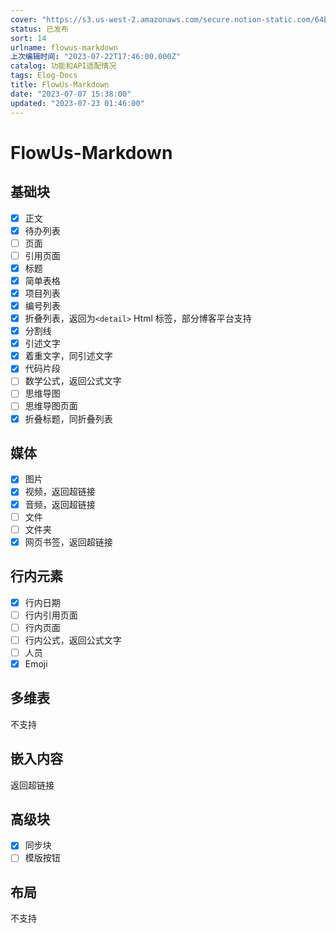 ```yaml
---
cover: "https://s3.us-west-2.amazonaws.com/secure.notion-static.com/64bd334e-a0ad-4773-ba49-c4a80fad12ba/251364.jpg?X-Amz-Algorithm=AWS4-HMAC-SHA256&X-Amz-Content-Sha256=UNSIGNED-PAYLOAD&X-Amz-Credential=AKIAT73L2G45EIPT3X45%2F20230722%2Fus-west-2%2Fs3%2Faws4_request&X-Amz-Date=20230722T192144Z&X-Amz-Expires=3600&X-Amz-Signature=1a3d7d9b8cd95ac1bfc4a338fd9a2fe0bc937ce7de1e85049e421a8c937edc1d&X-Amz-SignedHeaders=host&x-id=GetObject"
status: 已发布
sort: 14
urlname: flowus-markdown
上次编辑时间: "2023-07-22T17:46:00.000Z"
catalog: 功能和API适配情况
tags: Elog-Docs
title: FlowUs-Markdown
date: "2023-07-07 15:38:00"
updated: "2023-07-23 01:46:00"
---
```


# FlowUs-Markdown

## 基础块

- [x] 正文
- [x] 待办列表
- [ ] 页面
- [ ] 引用页面
- [x] 标题
- [x] 简单表格
- [x] 项目列表
- [x] 编号列表
- [x] 折叠列表，返回为`<detail>` Html 标签，部分博客平台支持
- [x] 分割线
- [x] 引述文字
- [x] 着重文字，同引述文字
- [x] 代码片段
- [ ] 数学公式，返回公式文字
- [ ] 思维导图
- [ ] 思维导图页面
- [x] 折叠标题，同折叠列表

## 媒体

- [x] 图片
- [x] 视频，返回超链接
- [x] 音频，返回超链接
- [ ] 文件
- [ ] 文件夹
- [x] 网页书签，返回超链接

## 行内元素

- [x] 行内日期
- [ ] 行内引用页面
- [ ] 行内页面
- [ ] 行内公式，返回公式文字
- [ ] 人员
- [x] Emoji

## 多维表

不支持

## 嵌入内容

返回超链接

## 高级块

- [x] 同步块
- [ ] 模版按钮

## 布局

不支持
